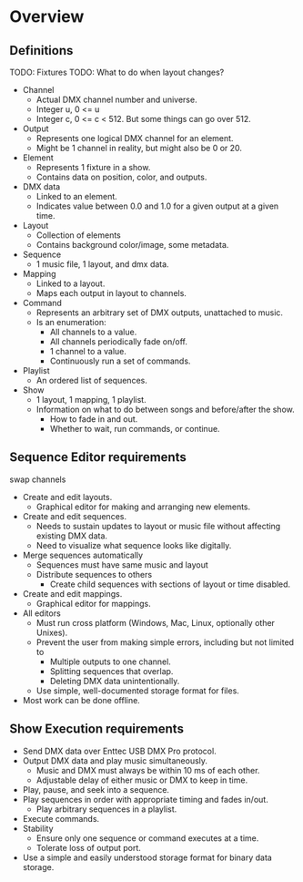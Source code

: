 # Overview

## Definitions

TODO: Fixtures
TODO: What to do when layout changes?

- Channel
  - Actual DMX channel number and universe.
  - Integer u, 0 <= u
  - Integer c, 0 <= c < 512. But some things can go over 512.
- Output
  - Represents one logical DMX channel for an element.
  - Might be 1 channel in reality, but might also be 0 or 20.
- Element
  - Represents 1 fixture in a show.
  - Contains data on position, color, and outputs.
- DMX data
  - Linked to an element.
  - Indicates value between 0.0 and 1.0 for a given output at a given time.
- Layout
  - Collection of elements
  - Contains background color/image, some metadata.
- Sequence
  - 1 music file, 1 layout, and dmx data.
- Mapping
  - Linked to a layout.
  - Maps each output in layout to channels.
- Command
  - Represents an arbitrary set of DMX outputs, unattached to music.
  - Is an enumeration:
    - All channels to a value.
    - All channels periodically fade on/off.
    - 1 channel to a value.
    - Continuously run a set of commands.
- Playlist
  - An ordered list of sequences.
- Show
  - 1 layout, 1 mapping, 1 playlist.
  - Information on what to do between songs and before/after the show.
    - How to fade in and out.
    - Whether to wait, run commands, or continue.


## Sequence Editor requirements

swap channels
- Create and edit layouts.
  - Graphical editor for making and arranging new elements.
- Create and edit sequences.
  - Needs to sustain updates to layout or music file without affecting
    existing DMX data.
  - Need to visualize what sequence looks like digitally.
- Merge sequences automatically
  - Sequences must have same music and layout
  - Distribute sequences to others
    - Create child sequences with sections of layout or time disabled.
- Create and edit mappings.
  - Graphical editor for mappings.
- All editors
  - Must run cross platform (Windows, Mac, Linux, optionally other Unixes).
  - Prevent the user from making simple errors, including but not limited to
    - Multiple outputs to one channel.
    - Splitting sequences that overlap.
    - Deleting DMX data unintentionally.
  - Use simple, well-documented storage format for files.
- Most work can be done offline.


## Show Execution requirements

- Send DMX data over Enttec USB DMX Pro protocol.
- Output DMX data and play music simultaneously.
  - Music and DMX must always be within 10 ms of each other.
  - Adjustable delay of either music or DMX to keep in time.
- Play, pause, and seek into a sequence.
- Play sequences in order with appropriate timing and fades in/out.
  - Play arbitrary sequences in a playlist.
- Execute commands.
- Stability
  - Ensure only one sequence or command executes at a time.
  - Tolerate loss of output port.
- Use a simple and easily understood storage format for binary data storage.
